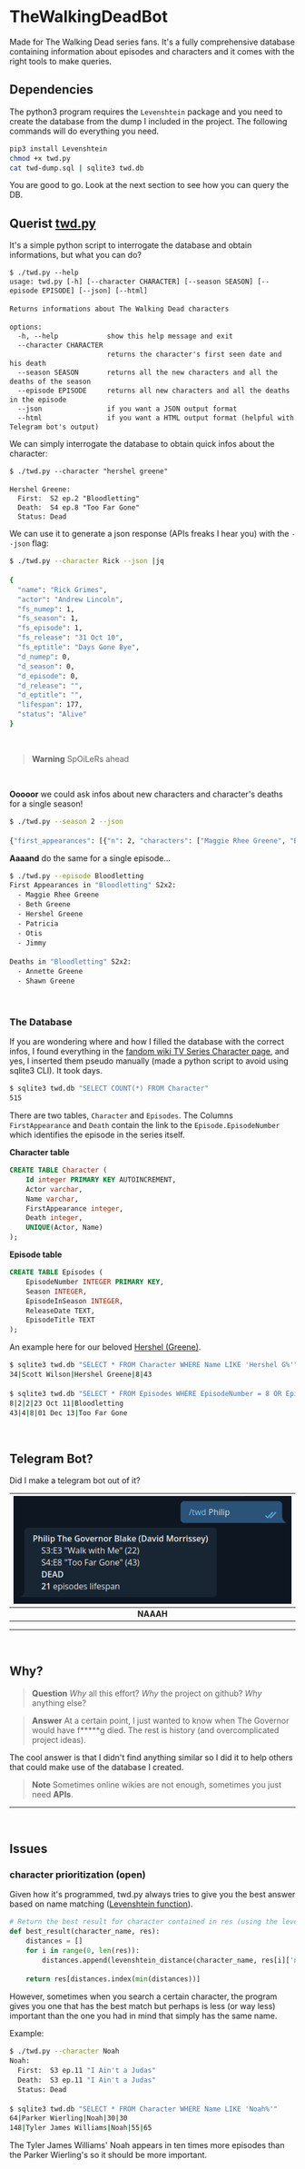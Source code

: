 # TheWalkingDeadBot

Made for The Walking Dead series fans.
It's a fully comprehensive database containing information about episodes and characters and it comes with the right tools to make queries.

## Dependencies

The python3 program requires the `Levenshtein` package and you need to create the database from the dump I included in the project. The following commands will do everything you need.

```bash
pip3 install Levenshtein
chmod +x twd.py
cat twd-dump.sql | sqlite3 twd.db
```
You are good to go. Look at the next section to see how you can query the DB.


## Querist [twd.py](/twd.py)

It's a simple python script to interrogate the database and obtain informations, but what you can do?

```
$ ./twd.py --help
usage: twd.py [-h] [--character CHARACTER] [--season SEASON] [--episode EPISODE] [--json] [--html]

Returns informations about The Walking Dead characters

options:
  -h, --help            show this help message and exit
  --character CHARACTER
                        returns the character's first seen date and his death
  --season SEASON       returns all the new characters and all the deaths of the season
  --episode EPISODE     returns all new characters and all the deaths in the episode
  --json                if you want a JSON output format
  --html                if you want a HTML output format (helpful with Telegram bot's output)
```

We can simply interrogate the database to obtain quick infos about the character:
```
$ ./twd.py --character "hershel greene"

Hershel Greene:
  First:  S2 ep.2 "Bloodletting"
  Death:  S4 ep.8 "Too Far Gone"
  Status: Dead
```

We can use it to generate a json response (APIs freaks I hear you) with the `--json` flag:


```bash
$ ./twd.py --character Rick --json |jq

{
  "name": "Rick Grimes",
  "actor": "Andrew Lincoln",
  "fs_numep": 1,
  "fs_season": 1,
  "fs_episode": 1,
  "fs_release": "31 Oct 10",
  "fs_eptitle": "Days Gone Bye",
  "d_numep": 0,
  "d_season": 0,
  "d_episode": 0,
  "d_release": "",
  "d_eptitle": "",
  "lifespan": 177,
  "status": "Alive"
}
```
<br>

> **Warning**
> SpOiLeRs ahead

<br>

**Ooooor** we could ask infos about new characters and character's deaths for a single season!


```bash
$ ./twd.py --season 2 --json

{"first_appearances": [{"n": 2, "characters": ["Maggie Rhee Greene", "Beth Greene", "Hershel Greene", "Patricia", "Otis", "Jimmy"]}, {"n": 3, "characters": ["Annette Greene", "Shawn Greene"]}, {"n": 8, "characters": ["Tony", "Dave"]}, {"n": 9, "characters": ["Nate", "Randall Culver", "Sean"]}], "deaths": [{"n": 1, "characters": ["Sophia Peletier"]}, {"n": 2, "characters": ["Annette Greene", "Shawn Greene"]}, {"n": 3, "characters": ["Otis"]}, {"n": 8, "characters": ["Tony", "Dave"]}, {"n": 9, "characters": ["Nate", "Sean"]}, {"n": 11, "characters": ["Dale Horvath"]}, {"n": 12, "characters": ["Shane Walsh", "Randall Culver"]}]}
```

**Aaaand** do the same for a single episode...

```bash
$ ./twd.py --episode Bloodletting
First Appearances in "Bloodletting" S2x2:
  - Maggie Rhee Greene
  - Beth Greene
  - Hershel Greene
  - Patricia
  - Otis
  - Jimmy

Deaths in "Bloodletting" S2x2:
  - Annette Greene
  - Shawn Greene
```

<br>

### The Database

If you are wondering where and how I filled the database with the correct infos, I found everything in the [fandom wiki TV Series Character page](https://walkingdead.fandom.com/wiki/TV_Series_Characters), and yes, I inserted them pseudo manually (made a python script to avoid using sqlite3 CLI). It took days.

```bash
$ sqlite3 twd.db "SELECT COUNT(*) FROM Character"
515
```
There are two tables, `Character` and `Episodes`. The Columns `FirstAppearance` and `Death` contain the link to the `Episode.EpisodeNumber` which identifies the episode in the series itself.

**Character table**
```sql
CREATE TABLE Character (
    Id integer PRIMARY KEY AUTOINCREMENT,
    Actor varchar,
    Name varchar,
    FirstAppearance integer,
    Death integer,
    UNIQUE(Actor, Name)
);
```


**Episode table**
```sql
CREATE TABLE Episodes (
    EpisodeNumber INTEGER PRIMARY KEY,
    Season INTEGER,
    EpisodeInSeason INTEGER,
    ReleaseDate TEXT,
    EpisodeTitle TEXT
);
```

An example here for our beloved [Hershel (Greene)](https://walkingdead.fandom.com/wiki/Hershel_Greene_(TV_Series)).

```bash
$ sqlite3 twd.db "SELECT * FROM Character WHERE Name LIKE 'Hershel G%'"
34|Scott Wilson|Hershel Greene|8|43

$ sqlite3 twd.db "SELECT * FROM Episodes WHERE EpisodeNumber = 8 OR EpisodeNumber = 43"
8|2|2|23 Oct 11|Bloodletting
43|4|8|01 Dec 13|Too Far Gone
```

<br>

## Telegram Bot?

Did I make a telegram bot out of it?

| ![Naaah](img/telegrambot.png) |
|:--:|
| <b>NAAAH</b> |


---

<br>

## Why?

> **Question** _Why_ all this effort? _Why_ the project on github? _Why_ anything else?

> **Answer** At a certain point, I just wanted to know when The Governor would have f*\****g died. The rest is history (and overcomplicated project ideas).

The cool answer is that I didn't find anything similar so I did it to help others that could make use of the database I created.

> **Note**
> Sometimes online wikies are not enough, sometimes you just need **APIs**.

---

<br>

## Issues

### character prioritization (open)
Given how it's programmed, twd.py always tries to give you the best answer based on name matching ([Levenshtein function](https://maxbachmann.github.io/Levenshtein/levenshtein.html)). 

```python
# Return the best result for character contained in res (using the levenshtein function above)
def best_result(character_name, res):
	distances = []
	for i in range(0, len(res)):
		distances.append(levenshtein_distance(character_name, res[i]['name']))

	return res[distances.index(min(distances))]
```

However, sometimes when you search a certain character, the program gives you one that has the best match but perhaps is less (or way less) important than the one you had in mind that simply has the same name.

Example:

```bash
$ ./twd.py --character Noah
Noah:
  First:  S3 ep.11 "I Ain't a Judas"
  Death:  S3 ep.11 "I Ain't a Judas"
  Status: Dead

$ sqlite3 twd.db "SELECT * FROM Character WHERE Name LIKE 'Noah%'"
64|Parker Wierling|Noah|30|30
148|Tyler James Williams|Noah|55|65
```

The Tyler James Williams' Noah appears in ten times more episodes than the Parker Wierling's so it should be more important.